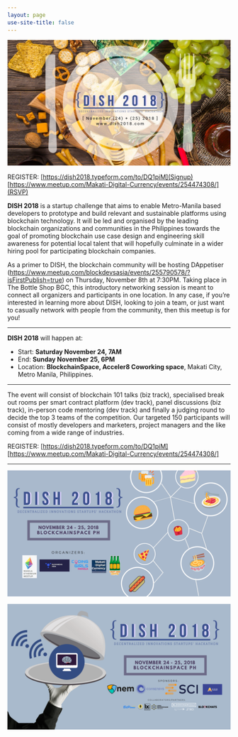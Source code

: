 ```yaml
---
layout: page
use-site-title: false
---
```


![Poster](/img/dish.jpg)

REGISTER: 
[https://dish2018.typeform.com/to/DQ1piM](Signup)
[https://www.meetup.com/Makati-Digital-Currency/events/254474308/](RSVP)

**DISH 2018** is a startup challenge that aims to enable Metro-Manila based developers to prototype and build relevant and sustainable platforms using blockchain technology.  It will be led and organised by the leading blockchain organizations and communities in the Philippines towards the goal of promoting blockchain use case design and engineering skill awareness for potential local talent that will hopefully culminate in a wider hiring pool for participating blockchain companies.  

As a primer to DISH, the blockchain community will be hosting DAppetiser (https://www.meetup.com/blockdevsasia/events/255790578/?isFirstPublish=true) on Thursday, November 8th at 7:30PM. Taking place in The Bottle Shop BGC, this introductory networking session is meant to connect all organizers and participants in one location. In any case, if you’re interested in learning more about DISH, looking to join a team, or just want to casually network with people from the community, then this meetup is for you! 

***

**DISH 2018** will happen at:
- Start: **Saturday November 24, 7AM** 
- End: **Sunday November 25, 6PM** 
- Location: **BlockchainSpace, Acceler8 Coworking space**, Makati City, Metro Manila, Philippines. 

***

The event will consist of blockchain 101 talks (biz track), specialised break out rooms per smart contract platform (dev track), panel discussions (biz track), in-person code mentoring (dev track) and finally a judging round to decide the top 3 teams of the competition. Our targeted 150 participants will consist of mostly developers and marketers, project managers and the like coming from a wide range of industries.

REGISTER: 
[https://dish2018.typeform.com/to/DQ1piM]
[https://www.meetup.com/Makati-Digital-Currency/events/254474308/]
   
***

![Poster](/img/organisers.png)

![Poster](/img/sponsors.png)
